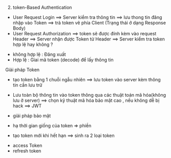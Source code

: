 2. token-Based Authentication

- User Request Login ==> Server kiểm tra thông tin ==> lưu thong tin đăng nhập vào Token ==> trả token vê phía Client (Trạng thái ở dạng Response Body)
- User Request Authorization ==> token sẽ được đính kèm vào request Header ==> Server nhận được Token từ Header ==> Server kiểm tra token hợp lệ hay không ?

* không hợp lệ : Đăng xuất
* Hợp lệ : Giai mã token (decode) để lấy thông tin

Giải pháp Token

- tạo token bằng 1 chuỗi ngẫu nhiên ==> lưu token vào server kèm thông tin cần lưu trữ
- Lưu toàn bộ thông tin vào token thông qua các thuật toán mã hóa(không lưu ở server) ==> chọn kỹ thuật mã hóa bảo mật cao , nếu không dễ bị hack ==> JWT

- giải pháp bảo mật
- hạ thời gian giống của token => phiền
- tạo token mới khi hết hạn ==> sinh ra 2 loại token

* access Token
* refresh token
